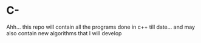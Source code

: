 # C-
Ahh... this repo will contain all the programs done in c++ till date... and may also contain new algorithms that I will develop
